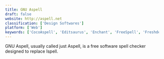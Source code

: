 ```yaml
---
title: GNU Aspell
draft: false 
website: http://aspell.net
classification: ['Design Softwares']
platform: ['Web']
keywords: ['CocoAspell', 'Editsaurus', 'Enchant', 'FreeSpell', 'Freshdesk', 'Ginger', 'Grammalecte', 'GrammarChecker.net', 'Grammarly', 'HelpScout', 'PlagiarismSearch', 'SpellCheckPlus', 'Technolutions Slate', 'ispell', 'myspell', 'osTicket', 'tinySpell']
---
```

GNU Aspell, usually called just Aspell, is a free software spell checker designed to replace Ispell.